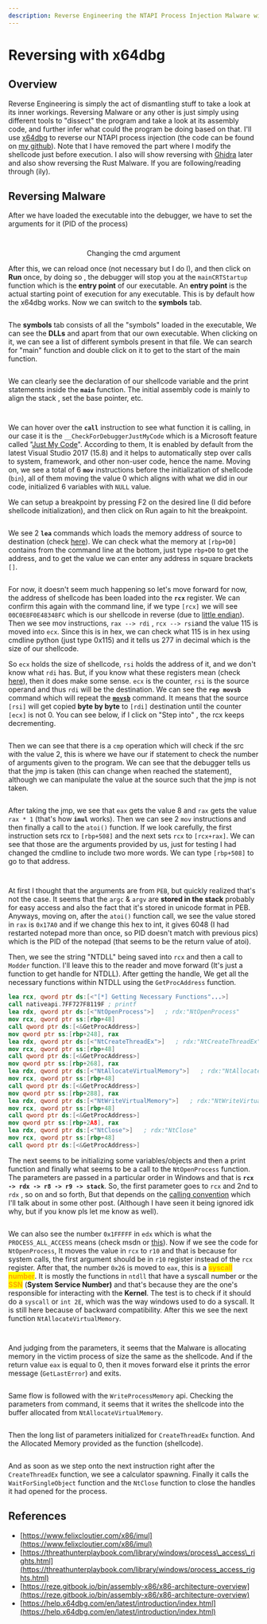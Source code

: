 ```yaml
---
description: Reverse Engineering the NTAPI Process Injection Malware with x64dbg
---
```


# Reversing with x64dbg

## Overview

Reverse Engineering is simply the act of dismantling stuff to take a look at its inner workings. Reversing Malware or any other is just simply using different tools to "dissect" the program and take a look at its assembly code, and further infer what could the program be doing based on that. I'll use [x64dbg](https://x64dbg.com/) to reverse our NTAPI process injection (the code can be found on [my github](https://github.com/ZzN1NJ4/Malware-Development/tree/main/NtAPI)). Note that I have removed the part where I modify the shellcode just before execution. I also will show reversing with [Ghidra](https://ghidra-sre.org/) later and also show reversing the Rust Malware. If you are following/reading through (ily).

## Reversing Malware

After we have loaded the executable into the debugger, we have to set the arguments for it (PID of the process)



<div align="center"><figure><img src="../../.gitbook/assets/image (54).png" alt=""><figcaption></figcaption></figure></div>

<div align="center" data-full-width="false"><figure><img src="../../.gitbook/assets/image (55).png" alt=""><figcaption><p>Changing the cmd argument</p></figcaption></figure></div>

After this, we can reload once (not necessary but I do I), and then click on **Run** once, by doing so , the debugger will stop you at the `mainCRTStartup` function which is the **entry point** of our executable. An **entry point** is the actual starting point of execution for any executable. This is by default how the x64dbg works. Now we can switch to the **symbols** tab.

<figure><img src="../../.gitbook/assets/image (56).png" alt=""><figcaption></figcaption></figure>

The **symbols** tab consists of all the "symbols" loaded in the executable, We can see the **DLLs** and apart from that our own executable. When clicking on it, we can see a list of different symbols present in that file. We can search for "main" function and double click on it to get to the start of the main function.

<figure><img src="../../.gitbook/assets/image (57).png" alt=""><figcaption></figcaption></figure>

We can clearly see the declaration of our shellcode variable and the print statements inside the **`main`** function. The initial assembly code is mainly to align the stack , set the base pointer, etc.&#x20;

<figure><img src="../../.gitbook/assets/image (60).png" alt=""><figcaption></figcaption></figure>

<figure><img src="../../.gitbook/assets/image (61).png" alt=""><figcaption></figcaption></figure>

We can hover over the **`call`** instruction to see what function it is calling, in our case it is the  `__CheckForDebuggerJustMyCode` which is a Microsoft feature called "[Just My Code](https://learn.microsoft.com/en-us/cpp/build/reference/jmc?view=msvc-170)". According to them, It is enabled by default from the latest Visual Studio 2017 (15.8) and it helps to automatically step over calls to system, framework, and other non-user code, hence the name. Moving on, we see a total of 6 **`mov`** instructions before the initialization of shellcode (`bin`), all of them moving the value 0 which aligns with what we did in our code, initialized 6 variables with `NULL` value.

We can setup a breakpoint by pressing F2 on the desired line (I did before shellcode initialization), and then click on Run again to hit the breakpoint.&#x20;

<figure><img src="../../.gitbook/assets/image (51).png" alt=""><figcaption></figcaption></figure>

We see 2 **`lea`** commands which loads the memory address of source to destination (check [here](https://reze.gitbook.io/bin/assembly-x86/x86-architecture-overview#lea)). We can check what the memory at `[rbp+D0]` contains from the command line at the bottom, just type `rbp+D0` to get the address, and to get the value we can enter any address in square brackets `[]`.&#x20;

<figure><img src="../../.gitbook/assets/image (52).png" alt=""><figcaption></figcaption></figure>

For now, it doesn't seem much happening so let's move forward for now, the address of shellcode has been loaded into the **`rcx`** register. We can confirm this again with the command line, if we type `[rcx]` we will see `00C0E8F0E48348FC` which is our shellcode in reverse (due to [little endian](https://www.geeksforgeeks.org/little-and-big-endian-mystery/)). Then we see mov instructions, `rax --> rdi` , `rcx --> rsi`and the value 115 is moved into `ecx`. Since this is in hex, we can check what 115 is in hex using cmdline python (just type 0x115) and it tells us 277 in decimal which is the size of our shellcode.&#x20;

So `ecx` holds the size of shellcode, `rsi` holds the address of it, and we don't know what `rdi` has. But, if you know what these registers mean (check [here](https://reze.gitbook.io/bin/assembly-x86/x86-architecture-overview#eax-or-rax)), then it does make some sense. `ecx` is the counter, `rsi` is the source operand and thus `rdi` will be the destination. We can see the **`rep movsb`** command which will repeat the [**`movsb`**](https://faydoc.tripod.com/cpu/movsb.htm) command. It means that the source `[rsi]` will get copied **byte by byte** to `[rdi]` destination until the counter `[ecx]` is not 0. You can see below, if I click on "Step into" , the rcx keeps decrementing.

<figure><img src="../../.gitbook/assets/ecx_decrement.gif" alt=""><figcaption></figcaption></figure>

Then we can see that there is a `cmp` operation which will check if the src with the value 2, this is where we have our if statement to check the number of arguments given to the program. We can see that the debugger tells us that the jmp is taken (this can change when reached the statement), although we can manipulate the value at the source such that the jmp is not taken.

<figure><img src="../../.gitbook/assets/image (53).png" alt=""><figcaption></figcaption></figure>

After taking the jmp, we see that `eax` gets the value 8 and `rax` gets the value `rax * 1` (that's how **`imul`** works). Then we can see 2 `mov` instructions and then finally a call to the `atoi()` function. If we look carefully, the first instruction sets rcx to `[rbp+508]` and the next sets `rcx` to `[rcx+rax]`.  We can see that those are the arguments provided by us, just for testing I had changed the cmdline to include two more words. We can type `[rbp+508]` to go to that address.

<figure><img src="../../.gitbook/assets/image (48).png" alt=""><figcaption></figcaption></figure>

<figure><img src="../../.gitbook/assets/image (50).png" alt=""><figcaption></figcaption></figure>

At first I thought that the arguments are from `PEB`, but quickly realized that's not the case. It seems that the `argc` & `argv` are **stored in the stack** probably for easy access and also the fact that it's stored in unicode format in PEB. Anyways, moving on, after the `atoi()` function call, we see the value stored in `rax` is `0x17A0` and if we change this hex to int, it gives 6048 (I had restarted notepad more than once, so PID doesn't match with previous pics) which is the PID of the notepad (that seems to be the return value of atoi).

Then, we see the string "NTDLL" being saved into `rcx` and then a call to `Modder` function. I'll leave this to the reader and move forward (It's just a function to get handle for NTDLL). After getting the handle, We get all the necessary functions within NTDLL using the `GetProcAddress` function.

```nasm
lea rcx, qword ptr ds:[<"[*] Getting Necessary Functions"...>]
call nativeapi.7FF727F8119F ; printf
lea rdx, qword ptr ds:[<"NtOpenProcess">]   ; rdx:"NtOpenProcess"
mov rcx, qword ptr ss:[rbp+48]
call qword ptr ds:[<&GetProcAddress>]
mov qword ptr ss:[rbp+248], rax
lea rdx, qword ptr ds:[<"NtCreateThreadEx">]   ; rdx:"NtCreateThreadEx"
mov rcx, qword ptr ss:[rbp+48]
call qword ptr ds:[<&GetProcAddress>]
mov qword ptr ss:[rbp+268], rax
lea rdx, qword ptr ds:[<"NtAllocateVirtualMemory">]   ; rdx:"NtAllocateVirtualMemory"
mov rcx, qword ptr ss:[rbp+48]
call qword ptr ds:[<&GetProcAddress>]
mov qword ptr ss:[rbp+288], rax
lea rdx, qword ptr ds:[<"NtWriteVirtualMemory">]   ; rdx:"NtWriteVirtualMemory"
mov rcx, qword ptr ss:[rbp+48]
call qword ptr ds:[<&GetProcAddress>]
mov qword ptr ss:[rbp+2A8], rax
lea rdx, qword ptr ds:[<"NtClose">]   ; rdx:"NtClose"
mov rcx, qword ptr ss:[rbp+48]
call qword ptr ds:[<&GetProcAddress>]
```

The next seems to be initializing some variables/objects and then a print function and finally what seems to be a call to the `NtOpenProcess` function. The parameters are passed in a particular order in Windows and that is **`rcx -> rdx -> r8 -> r9 -> stack`**. So, the first parameter goes to `rcx` and 2nd to `rdx` , so on and so forth, But that depends on the [calling convention](https://learn.microsoft.com/en-us/cpp/cpp/argument-passing-and-naming-conventions?view=msvc-170) which I'll talk about in some other post. (Although I have seen it being ignored idk why, but if you know pls let me know as well).

<figure><img src="../../.gitbook/assets/image (18) (1).png" alt=""><figcaption></figcaption></figure>

We can also see the number `0x1FFFFF` in `edx` which is what the `PROCESS_ALL_ACCESS` means (check msdn or [this](https://threathunterplaybook.com/library/windows/process_access_rights.html)). Now if we see the code for `NtOpenProcess`, It moves the value in `rcx` to `r10` and that is because for system calls, the first argument should be in `r10` register instead of the `rcx` register. After that, the number `0x26` is moved to `eax`, this is a <mark style="color:orange;">**syscall number**</mark>. It is mostly the functions in `ntdll` that have a syscall number or the <mark style="color:orange;">**SSN**</mark> (**System Service Number)** and that's because they are the one's responsible for interacting with the **Kernel**. The test is to check if it should do a `syscall` or `int 2E`, which was the way windows used to do a syscall. It is still here because of backward compatibility. After this we see the next function `NtAllocateVirtualMemory`.

<figure><img src="../../.gitbook/assets/image (44).png" alt=""><figcaption></figcaption></figure>

<figure><img src="../../.gitbook/assets/image (43).png" alt=""><figcaption></figcaption></figure>

And judging from the parameters, it seems that the Malware is allocating memory in the victim process of size the same as the shellcode. And if the return value `eax` is equal to 0, then it moves forward else it prints the error message (`GetLastError`) and exits.

<figure><img src="../../.gitbook/assets/image (45).png" alt=""><figcaption></figcaption></figure>

Same flow is followed with the `WriteProcessMemory` api. Checking the parameters from command, it seems that it writes the shellcode into the buffer allocated from `NtAllocateVirtualMemory`.

<figure><img src="../../.gitbook/assets/image (46).png" alt=""><figcaption></figcaption></figure>

Then the long list of parameters initialized for `CreateThreadEx` function. And the Allocated Memory provided as the function (shellcode).

<figure><img src="../../.gitbook/assets/image (47).png" alt=""><figcaption></figcaption></figure>

And as soon as we step onto the next instruction right after the `CreateThreadEx` function, we see a calculator spawning. Finally it calls the `WaitForSingleObject` function and the `NtClose` function to close the handles it had opened for the process.

## References

* [https://www.felixcloutier.com/x86/imul](https://www.felixcloutier.com/x86/imul)
* [https://threathunterplaybook.com/library/windows/process\_access\_rights.html](https://threathunterplaybook.com/library/windows/process_access_rights.html)
* [https://reze.gitbook.io/bin/assembly-x86/x86-architecture-overview](https://reze.gitbook.io/bin/assembly-x86/x86-architecture-overview)
* [https://help.x64dbg.com/en/latest/introduction/index.html](https://help.x64dbg.com/en/latest/introduction/index.html)
